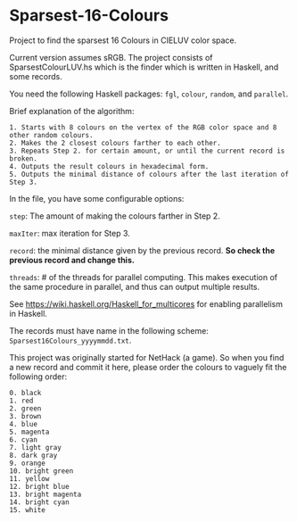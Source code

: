 # Sparsest-16-Colours
Project to find the sparsest 16 Colours in CIELUV color space.

Current version assumes sRGB. The project consists of SparsestColourLUV.hs which is the finder which is written in Haskell, and some records.

You need the following Haskell packages: `fgl`, `colour`, `random`, and `parallel`.

Brief explanation of the algorithm:

    1. Starts with 8 colours on the vertex of the RGB color space and 8 other random colours.
    2. Makes the 2 closest colours farther to each other.
    3. Repeats Step 2. for certain amount, or until the current record is broken.
    4. Outputs the result colours in hexadecimal form.
    5. Outputs the minimal distance of colours after the last iteration of Step 3.

In the file, you have some configurable options:

`step`: The amount of making the colours farther in Step 2.

`maxIter`: max iteration for Step 3.

`record`: the minimal distance given by the previous record. **So check the previous record and change this.**

`threads`: # of the threads for parallel computing. This makes execution of the same procedure in parallel, and thus can output multiple results.

See https://wiki.haskell.org/Haskell_for_multicores for enabling parallelism in Haskell.

The records must have name in the following scheme: `Sparsest16Colours_yyyymmdd.txt`.

This project was originally started for NetHack (a game). So when you find a new record and commit it here, please order the colours to vaguely fit the following order:

    0. black
    1. red
    2. green
    3. brown
    4. blue
    5. magenta
    6. cyan
    7. light gray
    8. dark gray
    9. orange
    10. bright green
    11. yellow
    12. bright blue
    13. bright magenta
    14. bright cyan
    15. white
